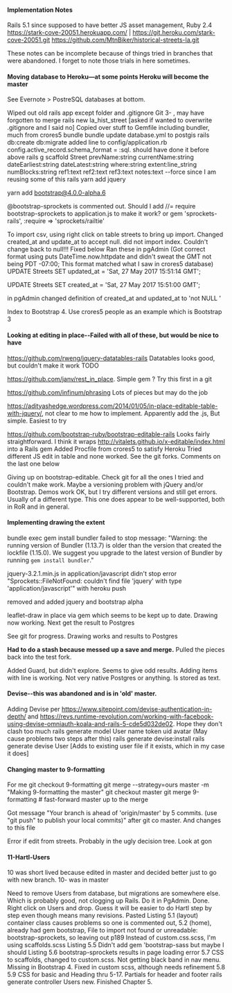 #### Implementation Notes
Rails 5.1 since supposed to have better JS asset management, Ruby 2.4
https://stark-cove-20051.herokuapp.com/ | https://git.heroku.com/stark-cove-20051.git
https://github.com/MtnBiker/historical-streets-la.git

These notes can be incomplete because of things tried in branches that were abandoned. I forget to note those trials in here sometimes.
#### Moving database to Heroku—at some points Heroku will become the master
See Evernote > PostreSQL databases at bottom. 

Wiped out old rails app except folder and .gitignore
Git 3- , may have forgotten to merge
rails new la_hist_street [asked if wanted to overwrite .gitignore and I said no]
Copied over stuff to Gemfile including bundler, much from crores5
bundle
bundle update
database.yml to postgis
rails db:create db:migrate
added line to config/application.rb config.active_record.schema_format = :sql. should have done it before above
rails g scaffold Street prevName:string currentName:string dateEarliest:string dateLatest:string where:string  extent:line_string numBlocks:string ref1:text ref2:text ref3:text notes:text --force since I am reusing some of this rails
yarn add jquery
<!-- yarn add bootstrap -->
yarn add bootstrap@4.0.0-alpha.6

@bootstrap-sprockets is commented out. Should I add //= require bootstrap-sprockets to application.js to make it work?
or gem 'sprockets-rails', :require => 'sprockets/railtie'


To import csv, using right click on table streets to bring up import. Changed created_at and update_at to accept null. did not import index. Couldn't change back to null!!! Fixed below
Ran these in pgAdmin (Got correct format using puts DateTime.now.httpdate and didn't sweat the GMT not being PDT -07:00; This format matched what I saw in crores5 database)
UPDATE Streets
SET updated_at = 'Sat, 27 May 2017 15:51:14 GMT';

UPDATE Streets
SET created_at = 'Sat, 27 May 2017 15:51:00 GMT';

in pgAdmin changed definition of created_at and updated_at to 'not NULL ' 

Index to Bootstrap 4. Use crores5 people as an example which is Bootstrap 3

#### Looking at editing in place--Failed with all of these, but would be nice to have

https://github.com/rweng/jquery-datatables-rails Datatables looks good, but couldn't make it work TODO

https://github.com/janv/rest_in_place. Simple gem ? Try this first in a git

https://github.com/infinum/phrasing Lots of pieces but may do the job

https://adityashedge.wordpress.com/2014/01/05/in-place-editable-table-with-jquery/, not clear to me how to implement. Apparently add the .js, But simple. Easiest to try

https://github.com/bootstrap-ruby/bootstrap-editable-rails Looks fairly straightforward. I think it wraps http://vitalets.github.io/x-editable/index.html  into a Rails gem
Added Procfile from crores5 to satisfy Heroku
Tried different JS edit in table and none worked. See the git forks. Comments on the last one below

Giving up on bootstrap-editable. Check git for all the ones I tried and couldn't make work.
Maybe a versioning problem with jQuery and/or Bootstrap. Demos work OK, but I try different versions and still get errors. Usually of a different type.
This one does appear to be well-supported, both in RoR and in general.


#### Implementing drawing the extent
bundle exec gem install bundler failed to stop message: "Warning: the running version of Bundler (1.13.7) is older than the version that created the lockfile (1.15.0). We suggest you upgrade to the latest version of Bundler by running `gem install bundler`."

jquery-3.2.1.min.js in application/javascript didn't stop error "Sprockets::FileNotFound: couldn't find file 'jquery' with type 'application/javascript'" with heroku push

removed and added jquery and bootstrap alpha

leaflet-draw in place via gem which seems to be kept up to date. Drawing now working. Next get the result to Postgres

See git for progress. Drawing works and results to Postgres

**Had to do a stash because messed up a save and merge.** Pulled the pieces back into the test fork. 

Added Guard, but didn't explore. Seems to give odd results. Adding items with line is working. Not very native Postgres or anything. Is stored as text.

#### Devise--this was abandoned and is in 'old' master.

Adding Devise per https://www.sitepoint.com/devise-authentication-in-depth/ and https://revs.runtime-revolution.com/working-with-facebook-using-devise-omniauth-koala-and-rails-5-cde5d032de02. Hope they don't clash too much
rails generate model User name token uid avatar (May cause problems two steps after this)
rails generate devise:install
rails generate devise User [Adds to existing user file if it exists, which in my case it does]

#### Changing master to 9-formatting
For me
git checkout 9-formatting
git merge --strategy=ours master  -m "Making 9-formatting the master"
git checkout master
git merge 9-formatting            # fast-forward master up to the merge

Got message "Your branch is ahead of 'origin/master' by 5 commits.
  (use "git push" to publish your local commits)" after git co master. And changes to this file 
  
  Error if edit from streets. Probably in the ugly decision tree. Look at gon
#### 11-Hartl-Users
10 was short lived because edited in master and decided better just to go with new branch. 10- was in master

Need to remove Users from database, but migrations are somewhere else. Which is probably good, not clogging up Rails. Do it in PgAdmin. Done. Right click on Users and drop.
Guess it will be easier to do Hartl step by step even though means many revisions.
Pasted Listing 5.1 (layout) container class causes problems so one is commented out, 5.2 (home), already had gem bootstrap, 
File to import not found or unreadable: bootstrap-sprockets, so leaving out p189
Instead of custom.css.scss, I'm using scaffolds.scss
Listing 5.5 Didn't add gem 'bootstrap-sass but maybe I should
Listing 5.6 bootstrap-sprockets results in page loading error
5.7 CSS to scaffolds, changed to custom.scss. Not getting black band in nav menu. Missing in Bootstrap 4. Fixed in custom scss, although needs refinement
5.8 5.9 CSS for basic and Heading
thru 5-17. Partials for header and footer
rails generate controller Users new. Finished Chapter 5.